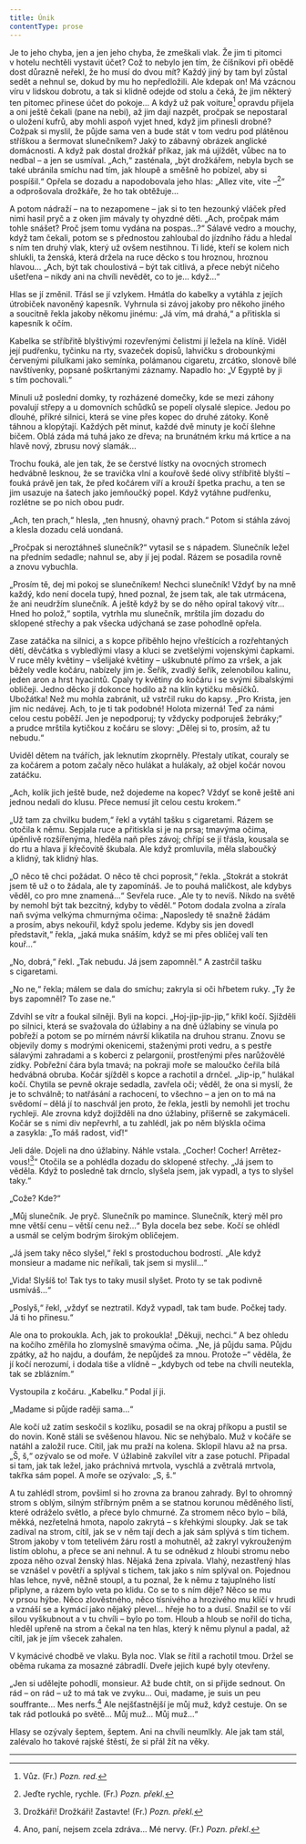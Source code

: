 ```yaml
---
title: Únik
contentType: prose
---
```


<section>

Je to jeho chyba, jen a jen jeho chyba, že zmeškali vlak. Že jim ti pitomci v hotelu nechtěli vystavit účet? Což to nebylo jen tím, že číšníkovi při obědě dost důrazně neřekl, že ho musí do dvou mít? Každý jiný by tam byl zůstal sedět a nehnul se, dokud by mu ho nepředložili. Ale kdepak on! Má vzácnou víru v lidskou dobrotu, a tak si klidně odejde od stolu a čeká, že jim některý ten pitomec přinese účet do pokoje… A když už pak voiture[^38] opravdu přijela a oni ještě čekali (pane na nebi), až jim dají nazpět, pročpak se nepostaral o uložení kufrů, aby mohli aspoň vyjet hned, když jim přinesli drobné? Cožpak si myslil, že půjde sama ven a bude stát v tom vedru pod plátěnou stříškou a šermovat slunečníkem? Jaký to zábavný obrázek anglické domácnosti. A když pak dostal drožkář příkaz, jak má ujíždět, vůbec na to nedbal – a jen se usmíval. „Ach,“ zasténala, „být drožkářem, nebyla bych se také ubránila smíchu nad tím, jak hloupě a směšně ho pobízel, aby si pospíšil.“ Opřela se dozadu a napodobovala jeho hlas: „Allez vite, vite –[^39]“ a odprošovala drožkáře, že ho tak obtěžuje…

A potom nádraží – na to nezapomene – jak si to ten hezounký vláček před nimi hasil pryč a z oken jim mávaly ty ohyzdné děti. „Ach, pročpak mám tohle snášet? Proč jsem tomu vydána na pospas…?“ Sálavé vedro a mouchy, když tam čekali, potom se s přednostou zahloubal do jízdního řádu a hledal s ním ten druhý vlak, který už ovšem nestihnou. Ti lidé, kteří se kolem nich shlukli, ta ženská, která držela na ruce děcko s tou hroznou, hroznou hlavou… „Ach, být tak choulostivá – být tak citlivá, a přece nebýt ničeho ušetřena – nikdy ani na chvíli nevědět, co to je… když…“

Hlas se jí změnil. Třásl se jí vzlykem. Hmátla do kabelky a vytáhla z jejích útrobiček navoněný kapesník. Vyhrnula si závoj jakoby pro někoho jiného a soucitně řekla jakoby někomu jinému: „Já vím, má drahá,“ a přitiskla si kapesník k očím.

Kabelka se stříbřitě blyštivými rozevřenými čelistmi jí ležela na klíně. Viděl její pudřenku, tyčinku na rty, svazeček dopisů, lahvičku s drobounkými červenými pilulkami jako semínka, polámanou cigaretu, zrcátko, slonově bílé navštívenky, popsané poškrtanými záznamy. Napadlo ho: „V Egyptě by ji s tím pochovali.“

Minuli už poslední domky, ty rozházené domečky, kde se mezi záhony povalují střepy a u domovních schůdků se popelí olysalé slepice. Jedou po dlouhé, příkré silnici, která se vine přes kopec do druhé zátoky. Koně táhnou a klopýtají. Každých pět minut, každé dvě minuty je kočí šlehne bičem. Oblá záda má tuhá jako ze dřeva; na brunátném krku má krtice a na hlavě nový, zbrusu nový slamák…

Trochu fouká, ale jen tak, že se čerstvé lístky na ovocných stromech hedvábně lesknou, že se travička vlní a kouřově šedé olivy stříbřitě blyští – fouká právě jen tak, že před kočárem víří a krouží špetka prachu, a ten se jim usazuje na šatech jako jemňoučký popel. Když vytáhne pudřenku, rozlétne se po nich obou pudr.

„Ach, ten prach,“ hlesla, „ten hnusný, ohavný prach.“ Potom si stáhla závoj a klesla dozadu celá uondaná.

„Pročpak si neroztáhneš slunečník?“ vytasil se s nápadem. Slunečník ležel na předním sedadle; nahnul se, aby jí jej podal. Rázem se posadila rovně a znovu vybuchla.

„Prosím tě, dej mi pokoj se slunečníkem! Nechci slunečník! Vždyť by na mně každý, kdo není docela tupý, hned poznal, že jsem tak, ale tak utrmácena, že ani neudržím slunečník. A ještě když by se do něho opíral takový vítr… Hned ho polož,“ soptila, vytrhla mu slunečník, mrštila jím dozadu do sklopené střechy a pak všecka udýchaná se zase pohodlně opřela.

Zase zatáčka na silnici, a s kopce přiběhlo hejno vřeštících a roz­řehtaných dětí, děvčátka s vybledlými vlasy a kluci se zvetšelými vojenskými čapkami. V ruce měly květiny – všelijaké květiny – uškubnuté přímo za vršek, a jak běžely vedle kočáru, nabízely jim je. Šeřík, zvadlý šeřík, zelenobílou kalinu, jeden aron a hrst hyacintů. Cpaly ty květiny do kočáru i se svými šibalskými obličeji. Jedno děcko jí dokonce hodilo až na klín kytičku měsíčků. Ubožátka! Než mu mohla zabránit, už vstrčil ruku do kapsy. „Pro Krista, jen jim nic nedávej. Ach, to je ti tak podobné! Holota mizerná! Teď za námi celou cestu poběží. Jen je nepodporuj; ty vždycky podporuješ žebráky;“ a prudce mrštila kytičkou z kočáru se slovy: „Dělej si to, prosím, až tu nebudu.“

Uviděl dětem na tvářích, jak leknutím zkoprněly. Přestaly utíkat, couraly se za kočárem a potom začaly něco hulákat a hulákaly, až objel kočár novou zatáčku.

„Ach, kolik jich ještě bude, než dojedeme na kopec? Vždyť se koně ještě ani jednou nedali do klusu. Přece nemusí jít celou cestu krokem.“

„Už tam za chvilku budem,“ řekl a vytáhl tašku s cigaretami. Rázem se otočila k němu. Sepjala ruce a přitiskla si je na prsa; tmavýma očima, úpěnlivě rozšířenýma, hleděla naň přes závoj; chřípí se jí třásla, kousala se do rtu a hlava jí křečovitě škubala. Ale když promluvila, měla slaboučký a klidný, tak klidný hlas.

„O něco tě chci požádat. O něco tě chci poprosit,“ řekla. „Stokrát a stokrát jsem tě už o to žádala, ale ty zapomínáš. Je to pouhá maličkost, ale kdybys věděl, co pro mne znamená…“ Sevřela ruce. „Ale ty to nevíš. Nikdo na světě by nemohl být tak bezcitný, kdyby to věděl.“ Potom dodala zvolna a zírala naň svýma velkýma chmurnýma očima: „Naposledy tě snažně žádám a prosím, abys nekouřil, když spolu jedeme. Kdyby sis jen dovedl představit,“ řekla, „jaká muka snáším, když se mi přes obličej valí ten kouř…“

„No, dobrá,“ řekl. „Tak nebudu. Já jsem zapomněl.“ A zastrčil tašku s cigaretami.

„No ne,“ řekla; málem se dala do smíchu; zakryla si oči hřbetem ruky. „Ty že bys zapomněl? To zase ne.“

Zdvihl se vítr a foukal silněji. Byli na kopci. „Hoj-jip-jip-jip,“ křikl kočí. Sjížděli po silnici, která se svažovala do úžlabiny a na dně úžlabiny se vinula po pobřeží a potom se po mírném návrší klikatila na druhou stranu. Znovu se objevily domy s modrými okenicemi, staženými proti vedru, a s pestře sálavými zahradami a s koberci z pelargonií, prostřenými přes narůžovělé zídky. Pobřežní čára byla tmavá; na pokraji moře se maloučko čeřila bílá hedvábná obruba. Kočár sjížděl s kopce a rachotil a drnčel. „Jip-ip,“ hulákal kočí. Chytila se pevně okraje sedadla, zavřela oči; věděl, že ona si myslí, že je to schválně; to natřásání a rachocení, to všechno – a jen on to má na svědomí – dělá jí to naschvál jen proto, že řekla, jestli by nemohli jet trochu rychleji. Ale zrovna když dojížděli na dno úžlabiny, příšerně se zakymáceli. Kočár se s nimi div nepřevrhl, a tu zahlédl, jak po něm blýskla očima a zasykla: „To máš radost, viď!“

Jeli dále. Dojeli na dno úžlabiny. Náhle vstala. „Cocher! Cocher! Arrêtez-vous![^40]“ Otočila se a pohlédla dozadu do sklopené střechy. „Já jsem to věděla. Když to posledně tak drnclo, slyšela jsem, jak vypadl, a tys to slyšel taky.“

„Cože? Kde?“

„Můj slunečník. Je pryč. Slunečník po mamince. Slunečník, který měl pro mne větší cenu – větší cenu než…“ Byla docela bez sebe. Kočí se ohlédl a usmál se celým bodrým širokým obličejem.

„Já jsem taky něco slyšel,“ řekl s prostoduchou bodrostí. „Ale když monsieur a madame nic neříkali, tak jsem si myslil…“

„Vida! Slyšíš to! Tak tys to taky musil slyšet. Proto ty se tak podivně usmíváš…“

„Poslyš,“ řekl, „vždyť se neztratil. Když vypadl, tak tam bude. Počkej tady. Já ti ho přinesu.“

Ale ona to prokoukla. Ach, jak to prokoukla! „Děkuji, nechci.“ A bez ohledu na kočího změřila ho zlomyslně smavýma očima. „Ne, já půjdu sama. Půjdu zpátky, až ho najdu, a doufám, že nepůjdeš za mnou. Protože –“ věděla, že jí kočí nerozumí, i dodala tiše a vlídně – „kdybych od tebe na chvíli neutekla, tak se zblázním.“

Vystoupila z kočáru. „Kabelku.“ Podal jí ji.

„Madame si půjde raději sama…“

Ale kočí už zatím seskočil s kozlíku, posadil se na okraj příkopu a pustil se do novin. Koně stáli se svěšenou hlavou. Nic se nehýbalo. Muž v kočáře se natáhl a založil ruce. Cítil, jak mu praží na kolena. Sklopil hlavu až na prsa. „Š, š,“ ozývalo se od moře. V úžlabině zakvílel vítr a zase potuchl. Připadal si tam, jak tak ležel, jako práchnivá mrtvola, vyschlá a zvětralá mrtvola, takřka sám popel. A moře se ozývalo: „S, š.“

A tu zahlédl strom, povšiml si ho zrovna za branou zahrady. Byl to ohromný strom s oblým, silným stříbrným pněm a se statnou korunou měděného listí, které odráželo světlo, a přece bylo chmurné. Za stromem něco bylo – bílá, měkká, nezřetelná hmota, napolo zakrytá – s křehkými sloupky. Jak se tak zadíval na strom, cítil, jak se v něm tají dech a jak sám splývá s tím tichem. Strom jakoby v tom tetelivém žáru rostl a mohutněl, až zakryl vykrouženým listím oblohu, a přece se ani nehnul. A tu se odněkud z hloubi stromu nebo zpoza něho ozval ženský hlas. Nějaká žena zpívala. Vlahý, nezastřený hlas se vznášel v povětří a splýval s tichem, tak jako s ním splýval on. Pojednou hlas lehce, nyvě, něžně stoupl, a tu poznal, že k němu z tajuplného listí připlyne, a rázem bylo veta po klidu. Co se to s ním děje? Něco se mu v prsou hýbe. Něco zlověstného, něco tísnivého a hrozivého mu klíčí v hrudi a vznáší se a kymácí jako nějaký plevel… hřeje ho to a dusí. Snažil se to vší silou vyškubnout a v tu chvíli – bylo po tom. Hloub a hloub se nořil do ticha, hleděl upřeně na strom a čekal na ten hlas, který k němu plynul a padal, až cítil, jak je jím všecek zahalen.

</section>

<section>

V kymácivé chodbě ve vlaku. Byla noc. Vlak se řítil a rachotil tmou. Držel se oběma rukama za mosazné zábradlí. Dveře jejich kupé byly otevřeny.

„Jen si udělejte pohodlí, monsieur. Až bude chtít, on si přijde sednout. On rád – on rád – už to má tak ve zvyku… Oui, madame, je suis un peu souffrante… Mes nerfs.[^41] Ale nejšťastnější je můj muž, když cestuje. On se tak rád potlouká po světě… Můj muž… Můj muž…“

Hlasy se ozývaly šeptem, šeptem. Ani na chvíli neumlkly. Ale jak tam stál, zalévalo ho takové rajské štěstí, že si přál žít na věky.

* * *

[^38]: Vůz. (Fr.) _Pozn. red._

[^39]: Jeďte rychle, rychle. (Fr.) _Pozn. překl._

[^40]: Drožkáři! Drožkáři! Zastavte! (Fr.) _Pozn. překl._

[^41]: Ano, paní, nejsem zcela zdráva… Mé nervy. (Fr.) _Pozn. překl_.

</section>
